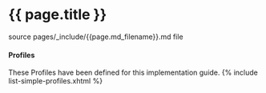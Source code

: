 # {{ page.title }}

source pages/_include/{{page.md_filename}}.md  file

#### Profiles

These Profiles have been defined for this implementation guide.
{% include list-simple-profiles.xhtml %}
